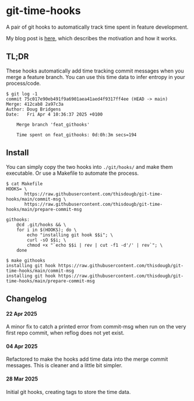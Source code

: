# git-time-hooks

A pair of git hooks to automatically track time spent in feature development.

My blog post is [here](https://doocot.sh/blog/2025/03/28/time-tracking-with-git), which describes the motivation and how it works.

## TL;DR

These hooks automatically add time tracking commit messages when you merge a feature branch.
You can use this time data to infer entropy in your process/code.

```
$ git log -1
commit 75c017e90eb491f9a6901aea41aed4f9317ff4ee (HEAD -> main)
Merge: 412cab8 2a97c3a
Author: Doug Bridgens 
Date:   Fri Apr 4 10:36:37 2025 +0100

    Merge branch 'feat_githooks'
    
    Time spent on feat_githooks: 0d:0h:3m secs=194
```

## Install

You can simply copy the two hooks into `./git/hooks/` and make them executable.
Or use a Makefile to automate the process.

```
$ cat Makefile 
HOOKS= \
	   https://raw.githubusercontent.com/thisdougb/git-time-hooks/main/commit-msg \
	   https://raw.githubusercontent.com/thisdougb/git-time-hooks/main/prepare-commit-msg

githooks:
	@cd .git/hooks && \
	for i in $(HOOKS); do \
		echo "installing git hook $$i"; \
		curl -sO $$i; \
		chmod +x "`echo $$i | rev | cut -f1 -d'/' | rev`"; \
	done

$ make githooks
installing git hook https://raw.githubusercontent.com/thisdougb/git-time-hooks/main/commit-msg
installing git hook https://raw.githubusercontent.com/thisdougb/git-time-hooks/main/prepare-commit-msg
```

## Changelog

#### 22 Apr 2025

A minor fix to catch a printed error from commit-msg when run on the very first repo commit, when reflog does not yet exist.

#### 04 Apr 2025

Refactored to make the hooks add time data into the merge commit messages.
This is cleaner and a little bit simpler.

#### 28 Mar 2025

Initial git hooks, creating tags to store the time data.
